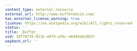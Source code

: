 ```yaml
---
content_type: external-resource
external_url: http://www.buffetmovie.com/
has_external_license_warning: true
license: https://en.wikipedia.org/wiki/All_rights_reserved
status: ''
title: _Buffet_
uid: 3d778735-011b-48fd-a36c-e6449ab2db57
wayback_url: ''
---
```

